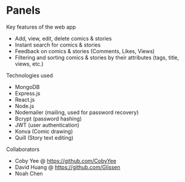 # Panels

Key features of the web app

* Add, view, edit, delete comics & stories
* Instant search for comics & stories
* Feedback on comics & stories (Comments, Likes, Views)
* Filtering and sorting comics & stories by their attributes (tags, title, views, etc.)

Technologies used

* MongoDB
* Express.js
* React.js
* Node.js
* Nodemailer (mailing, used for password recovery)
* Bcrypt (password hashing)
* JWT (user authentication)
* Konva (Comic drawing)
* Quill (Story text editing)

Collaborators

- Coby Yee @ https://github.com/CobyYee
- David Huang @ https://github.com/Glissen
- Noah Chen
